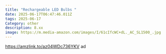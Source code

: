 ```yaml
---
title: "Rechargeable LED Bulbs "
date: 2025-06-17T06:47:46.011Z
tags: 2025-06-17
Category: other
description: 8.xx
image: https://m.media-amazon.com/images/I/61cIfcWC+dL._AC_SL1500_.jpg
---
```

https://amzlink.to/az04WDc736YKV ad